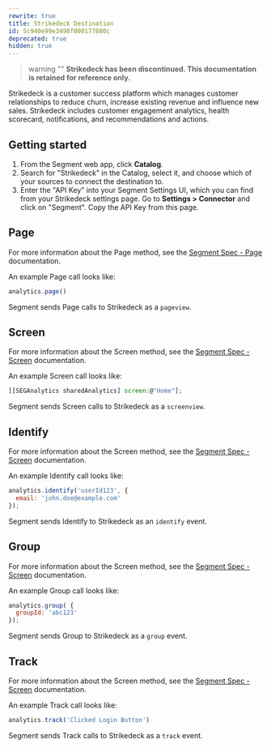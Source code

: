 ```yaml
---
rewrite: true
title: Strikedeck Destination
id: 5c940e99e3498f000177880c
deprecated: true
hidden: true
---
```


> warning ""
> **Strikedeck has been discontinued. This documentation is retained for reference only.**

Strikedeck is a customer success platform which manages customer relationships to reduce churn, increase existing revenue and influence new sales. Strikedeck includes customer engagement analytics, health scorecard, notifications, and recommendations and actions.

## Getting started

1. From the Segment web app, click **Catalog**.
2. Search for "Strikedeck" in the Catalog, select it, and choose which of your sources to connect the destination to.
3. Enter the "API Key" into your Segment Settings UI, which you can find from your Strikedeck settings page. Go to **Settings > Connector** and click on "Segment". Copy the API Key from this page.

## Page

For more information about the Page method, see the [Segment Spec - Page](/docs/connections/spec/page/) documentation.

An example Page call looks like:

```js
analytics.page()
```

Segment sends Page calls to Strikedeck as a `pageview`.

## Screen

For more information about the Screen method, see the [Segment Spec - Screen](/docs/connections/spec/screen/) documentation.

An example Screen call looks like:

```js
[[SEGAnalytics sharedAnalytics] screen:@"Home"];
```

Segment sends Screen calls to Strikedeck as a `screenview`.


## Identify
For more information about the Screen method, see the [Segment Spec - Screen](/docs/connections/spec/identify/) documentation.

An example Identify call looks like:

```js
analytics.identify('userId123', {
  email: 'john.doe@example.com'
});
```

Segment sends Identify to Strikedeck as an `identify` event.

## Group

For more information about the Screen method, see the [Segment Spec - Screen](/docs/connections/spec/group/) documentation.

An example Group call looks like:

```js
analytics.group( {
  groupId: 'abc123'
});
```

Segment sends Group to Strikedeck as a `group` event.

## Track

For more information about the Screen method, see the [Segment Spec - Screen](/docs/connections/spec/track/) documentation.

An example Track call looks like:

```js
analytics.track('Clicked Login Button')
```

Segment sends Track calls to Strikedeck as a `track` event.
